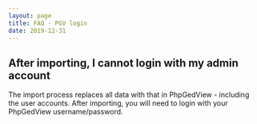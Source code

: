 ```yaml
---
layout: page
title: FAQ - PGV login
date: 2019-12-31
---
```


## After importing, I cannot login with my admin account

The import process replaces all data with that in PhpGedView - including the user accounts.  After importing, you will need to login with your PhpGedView username/password.
